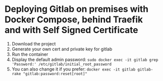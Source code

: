 # Deploying Gitlab on premises with Docker Compose, behind Traefik and with Self Signed Certificate




1. Download the project
2. Generate your own cert and private key for gitlab
3. Run the container
4. Display the default admin password: `sudo docker exec -it gitlab grep 'Password:' /etc/gitlab/initial_root_password`
5. You can also change it if you prefer: `docker exec -it gitlab gitlab-rake "gitlab:password:reset[root]"`

